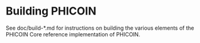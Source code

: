 Building PHICOIN
================

See doc/build-*.md for instructions on building the various
elements of the PHICOIN Core reference implementation of PHICOIN.
